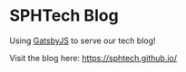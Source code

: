 # SPHTech Blog

Using [GatsbyJS](https://www.gatsbyjs.org/) to serve our tech blog!

Visit the blog here: https://sphtech.github.io/

